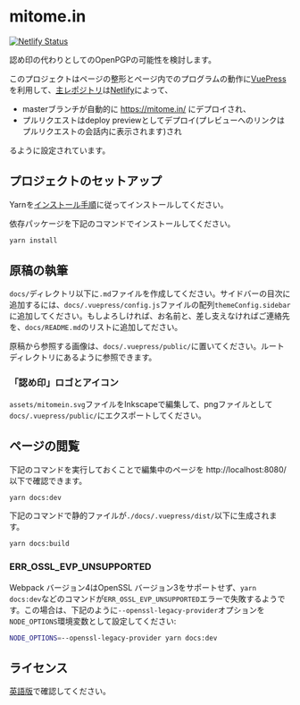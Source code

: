 # mitome.in
[![Netlify Status](https://api.netlify.com/api/v1/badges/5b8126d8-1773-4ab4-8a4b-76c0f5839aa3/deploy-status)](https://app.netlify.com/sites/mitomein/deploys)

認め印の代わりとしてのOpenPGPの可能性を検討します。

このプロジェクトはページの整形とページ内でのプログラムの動作に[VuePress](https://vuepress.vuejs.org/)を利用して、[主レポジトリ](https://github.com/zunda/mitome.in)は[Netlify](https://www.netlify.com/)によって、

- masterブランチが自動的に https://mitome.in/ にデプロイされ、
- プルリクエストはdeploy previewとしてデプロイ(プレビューへのリンクはプルリクエストの会話内に表示されます)され

るように設定されています。

## プロジェクトのセットアップ
Yarnを[インストール手順](https://classic.yarnpkg.com/ja/docs/install/)に従ってインストールしてください。

依存パッケージを下記のコマンドでインストールしてください。

```sh
yarn install
```

## 原稿の執筆
`docs/`ディレクトリ以下に`.md`ファイルを作成してください。サイドバーの目次に追加するには、`docs/.vuepress/config.js`ファイルの配列`themeConfig.sidebar`に追加してください。もしよろしければ、お名前と、差し支えなければご連絡先を、`docs/README.md`のリストに追加してださい。

原稿から参照する画像は、`docs/.vuepress/public/`に置いてください。ルートディレクトリにあるように参照できます。

### 「認め印」ロゴとアイコン
`assets/mitomein.svg`ファイルをInkscapeで編集して、pngファイルとして`docs/.vuepress/public/`にエクスポートしてください。

## ページの閲覧
下記のコマンドを実行しておくことで編集中のページを http://localhost:8080/ 以下で確認できます。

```sh
yarn docs:dev
```

下記のコマンドで静的ファイルが`./docs/.vuepress/dist/`以下に生成されます。

```sh
yarn docs:build
```

### ERR_OSSL_EVP_UNSUPPORTED
Webpack バージョン4はOpenSSL バージョン3をサポートせず、`yarn docs:dev`などのコマンドが`ERR_OSSL_EVP_UNSUPPORTED`エラーで失敗するようです。この場合は、下記のように`--openssl-legacy-provider`オプションを`NODE_OPTIONS`環境変数として設定してください:

```sh
NODE_OPTIONS=--openssl-legacy-provider yarn docs:dev
```

## ライセンス
[英語版](README.md#lisence)で確認してください。
